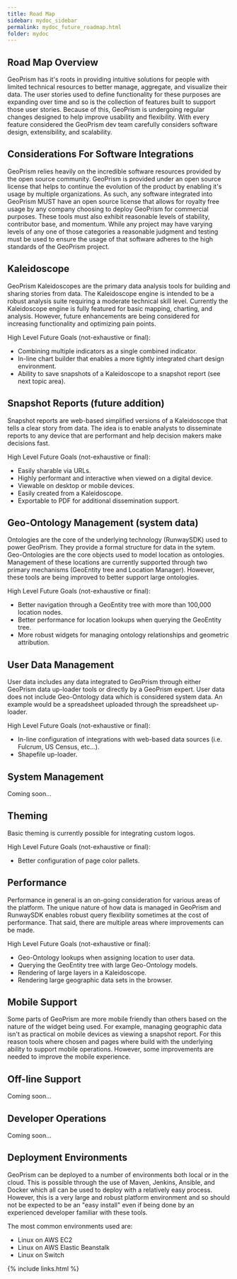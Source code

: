 ```yaml
---
title: Road Map
sidebar: mydoc_sidebar
permalink: mydoc_future_roadmap.html
folder: mydoc
---
```


## Road Map Overview

GeoPrism has it's roots in providing intuitive solutions for people with limited technical resources to better manage, aggregate, and visualize their data.  The user stories used to define functionality for these purposes are expanding over time and so is the collection of features built to support those user stories.  Because of this, GeoPrism is undergoing regular changes designed to help improve usability and flexibility.  With every feature considered the GeoPrism dev team carefully considers software design, extensibility, and scalability.

## Considerations For Software Integrations

GeoPrism relies heavily on the incredible software resources provided by the open source community. GeoPrism is provided under an open source license that helps to continue the evolution of the product by enabling it's usage by multiple organizations. As such, any software integrated into GeoPrism MUST have an open source license that allows for royalty free usage by any company choosing to deploy GeoPrism for commercial purposes.  These tools must also exhibit reasonable levels of stability, contributor base, and momentum.  While any project may have varying levels of any one of those categories a reasonable judgment and testing must be used to ensure the usage of that software adheres to the high standards of the GeoPrism project.

## Kaleidoscope

GeoPrism Kaleidoscopes are the primary data analysis tools for building and sharing stories from data.  The Kaleidoscope engine is intended to be a robust analysis suite requiring a moderate technical skill level.  Currently the Kaleidoscope engine is fully featured for basic mapping, charting, and analysis.  However, future enhancements are being considered for increasing functionality and optimizing pain points.

High Level Future Goals (not-exhaustive or final):

* Combining multiple indicators as a single combined indicator.
* In-line chart builder that enables a more tightly integrated chart design environment.
* Ability to save snapshots of a Kaleidoscope to a snapshot report (see next topic area).

## Snapshot Reports (future addition)

Snapshot reports are web-based simplified versions of a Kaleidoscope that tells a clear story from data.  The idea is to enable analysts to disseminate reports to any device that are performant and help decision makers make decisions fast.

High Level Future Goals (not-exhaustive or final):

* Easily sharable via URLs.
* Highly performant and interactive when viewed on a digital device.
* Viewable on desktop or mobile devices.
* Easily created from a Kaleidoscope.
* Exportable to PDF for additional dissemination support.

## Geo-Ontology Management (system data)

Ontologies are the core of the underlying technology (RunwaySDK) used to power GeoPrism.  They provide a formal structure for data in the sytem.  Geo-Ontologies are the core objects used to model location as ontologies.  Management of these locations are currently supported through two primary mechanisms (GeoEntity tree and Location Manager).  However, these tools are being improved to better support large ontologies.

High Level Future Goals (not-exhaustive or final):

* Better navigation through a GeoEntity tree with more than 100,000 location nodes.
* Better performance for location lookups when querying the GeoEntity tree.
* More robust widgets for managing ontology relationships and geometric attribution.

## User Data Management

User data includes any data integrated to GeoPrism through either GeoPrism data up-loader tools or directly by a GeoPrism expert.  User data does not include Geo-Ontology data which is considered system data.  An example would be a spreadsheet uploaded through the spreadsheet up-loader.

High Level Future Goals (not-exhaustive or final):

* In-line configuration of integrations with web-based data sources (i.e. Fulcrum, US Census, etc...).
* Shapefile up-loader.

## System Management

Coming soon...

## Theming

Basic theming is currently possible for integrating custom logos.  

High Level Future Goals (not-exhaustive or final):

* Better configuration of page color pallets.

## Performance

Performance in general is an on-going consideration for various areas of the platform.  The unique nature of how data is managed in GeoPrism and RunwaySDK enables robust query flexibility sometimes at the cost of performance.  That said, there are multiple areas where improvements can be made.

High Level Future Goals (not-exhaustive or final):

* Geo-Ontology lookups when assigning location to user data.
* Querying the GeoEntity tree with large Geo-Ontology models.
* Rendering of large layers in a Kaleidoscope.
* Rendering large geographic data sets in the browser.

## Mobile Support

Some parts of GeoPrism are more mobile friendly than others based on the nature of the widget being used.  For example, managing geographic data isn't as practical on mobile devices as viewing a snapshot report.  For this reason tools where chosen and pages where build with the underlying ability to support mobile operations.  However, some improvements are needed to improve the mobile experience.

## Off-line Support

Coming soon...

## Developer Operations

Coming soon...

## Deployment Environments
GeoPrism can be deployed to a number of environments both local or in the cloud.  This is possible through the use of Maven, Jenkins, Ansible, and Docker which all can be used to deploy with a relatively easy process.  However, this is a very large and robust platform environment and so should not be expected to be an "easy install" even if being done by an experienced developer familiar with these tools.

The most common environments used are:

* Linux on AWS EC2
* Linux on AWS Elastic Beanstalk
* Linux on Switch




{% include links.html %}
